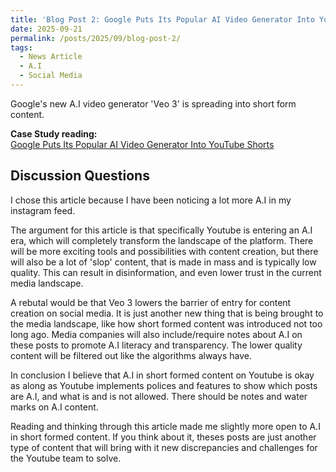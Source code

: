 ```yaml
---
title: 'Blog Post 2: Google Puts Its Popular AI Video Generator Into YouTube Shorts'
date: 2025-09-21
permalink: /posts/2025/09/blog-post-2/
tags:
  - News Article
  - A.I
  - Social Media
---
```


Google's new A.I video generator 'Veo 3' is spreading into short form content. 

**Case Study reading:**  
[Google Puts Its Popular AI Video Generator Into YouTube Shorts](https://www.wsj.com/tech/ai/youtube-shorts-veo-3-ai-video-03103dc7?mod=article_inline)

Discussion Questions
---
I chose this article because I have been noticing a lot more A.I in my instagram feed.

The argument for this article is that specifically Youtube is entering an A.I era, which will completely transform the landscape of the platform. There will be more exciting tools and possibilities with content creation, but there will also be a lot of 'slop' content, that is made
in mass and is typically low quality. This can result in disinformation, and even lower trust in the current media landscape.

A rebutal would be that Veo 3 lowers the barrier of entry for content creation on social media. It is just another new thing that is being brought to the media landscape, like how short formed content was introduced not too long ago. Media companies will also include/require notes about A.I on these posts to promote A.I literacy and transparency. The lower quality content will be filtered out like the algorithms always have.

In conclusion I believe that A.I in short formed content on Youtube is okay as along as Youtube implements polices and features to show which posts are A.I, and what is and is not allowed. There should be notes and water marks on A.I content.

Reading and thinking through this article made me slightly more open to A.I in short formed content. If you think about it, theses posts are just another type of content that will bring with it new discrepancies and challenges for the Youtube team to solve.